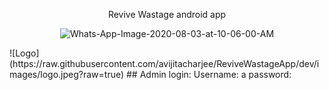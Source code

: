 <p align="center">
    Revive Wastage android app
</p>
<p align="center"><img src="https://i.ibb.co/YbB0vKs/Whats-App-Image-2020-08-03-at-10-06-00-AM.jpg" alt="Whats-App-Image-2020-08-03-at-10-06-00-AM" width="400"></p>
![Logo](https://raw.githubusercontent.com/avijitacharjee/ReviveWastageApp/dev/images/logo.jpeg?raw=true)
## Admin login:
Username: a
password:
